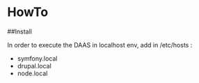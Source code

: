# HowTo

##Install

In order to execute the DAAS in localhost env, add in /etc/hosts :
- symfony.local
- drupal.local
- node.local

 
